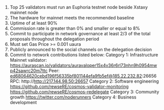 1. Top 25 validators must run an Euphoria testnet node beside Xstaxy mainnet node
2. The hardware for mainnet meets the recommended baseline    
3. Uptime of at least 90%
4. Commission rate is greater than 0% and smaller or equal to 8%
5. Commit to participate in network governance at least 2/3 of the total proposals throughout the delegation period
6. Must set Gas Price >= 0.001 uaura
7. Publicly announced to the social channels on the delegation decision
8. Commit to network contributions listed below: 
Category 1: Infrastructure
Mainnet validator: https://aurascan.io/validators/auravaloper15x4v36r6rl73nhn9h0954mwp42sawrc20m7ttc
Peer: ed68064620cebd196f56335bf801144efa9fb5ef@185.22.232.82:26656
RPC: http://http://217.144.98.50:26657
Category 2: Software engineering
https://github.com/rewseRE/cosmos-validator-monitoring
https://github.com/rewseRE/cosmos-redelegate
Category 3: Community growth
https://twitter.com/noderunners
Category 4: Business development
